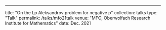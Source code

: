 ---
title: "On the Lp Aleksandrov problem for negative p"
collection: talks
type: "Talk"
permalink: /talks/mfo21talk
venue: "MFO, Oberwolfach Research Institute for Mathematics"
date: Dec. 2021
